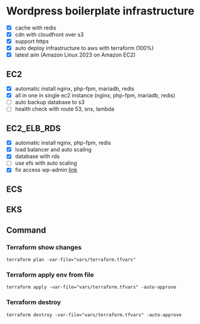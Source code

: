 # Wordpress boilerplate infrastructure
- [x] cache with redis
- [x] cdn with cloudfront over s3
- [x] support https
- [x] auto deploy infrastructure to aws with terraform (100%)
- [x] latest aim (Amazon Linux 2023 on Amazon EC2)

## EC2
- [x] automatic install nginx, php-fpm, mariadb, redis
- [x] all in one in single ec2 instance (nginx, php-fpm, mariadb, redis)
- [ ] auto backup database to s3
- [ ] health check with route 53, sns, lambda

## EC2_ELB_RDS
- [x] automatic install nginx, php-fpm, redis
- [x] load balancer and auto scaling
- [x] database with rds
- [ ] use efs with auto scaling
- [x] fix access wp-admin [link](https://wordpress.stackexchange.com/questions/250240/setting-serverhttps-on-prevents-access-to-wp-admin)

## ECS

## EKS

## Command
### Terraform show changes
```shell
terraform plan -var-file="vars/terraform.tfvars"
```

### Terraform apply env from file
```shell
terraform apply -var-file="vars/terraform.tfvars" -auto-approve
```

### Terraform destroy
```shell
terraform destroy -var-file="vars/terraform.tfvars" -auto-approve
```
